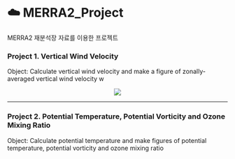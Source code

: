 # :cloud: MERRA2_Project
MERRA2 재분석장 자료를 이용한 프로젝트

### Project 1. Vertical Wind Velocity
Object: Calculate vertical wind velocity and make a figure of zonally-averaged vertical wind velocity w

<p align="center">
  <img src="https://user-images.githubusercontent.com/63230753/209354173-506332a1-1b47-47cf-be0d-c96db07cc020.png">
</p>

***
  
### Project 2. Potential Temperature, Potential Vorticity and Ozone Mixing Ratio
Object: Calculate potential temperature and make figures of potential temperature, potential vorticity and ozone mixing ratio
